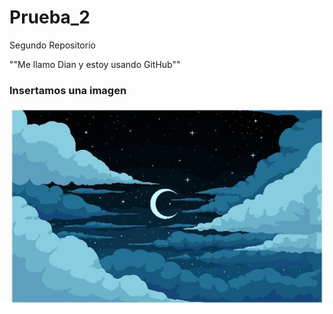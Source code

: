 # Prueba_2
 
 
 Segundo Repositorio

 ""Me llamo Dian y estoy usando GitHub""

### Insertamos una imagen 

![hack](img/imag.jpg)
